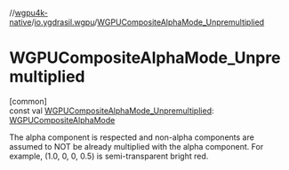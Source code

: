 //[wgpu4k-native](../../index.md)/[io.ygdrasil.wgpu](index.md)/[WGPUCompositeAlphaMode_Unpremultiplied](-w-g-p-u-composite-alpha-mode_-unpremultiplied.md)

# WGPUCompositeAlphaMode_Unpremultiplied

[common]\
const val [WGPUCompositeAlphaMode_Unpremultiplied](-w-g-p-u-composite-alpha-mode_-unpremultiplied.md): [WGPUCompositeAlphaMode](-w-g-p-u-composite-alpha-mode/index.md)

The alpha component is respected and non-alpha components are assumed to NOT be already multiplied with the alpha component. For example, (1.0, 0, 0, 0.5) is semi-transparent bright red.